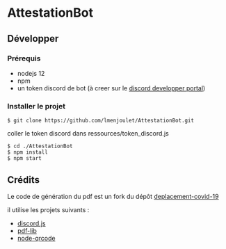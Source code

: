 # AttestationBot
## Développer
### Prérequis

* nodejs 12 
* npm
* un token discord de bot (à creer sur le [discord developper portal](https://discordapp.com/developers/applications))

### Installer le projet
```console
$ git clone https://github.com/lmenjoulet/AttestationBot.git
```
coller le token discord dans ressources/token_discord.js
```
$ cd ./AttestationBot
$ npm install
$ npm start
```

## Crédits

Le code de génération du pdf est un fork du dépôt [deplacement-covid-19](https://github.com/LAB-MI/deplacement-covid-19)

il utilise les projets suivants :

- [discord.js](https://discord.js.org/#/)
- [pdf-lib](https://pdf-lib.js.org/)
- [node-qrcode](https://github.com/soldair/node-qrcode)
